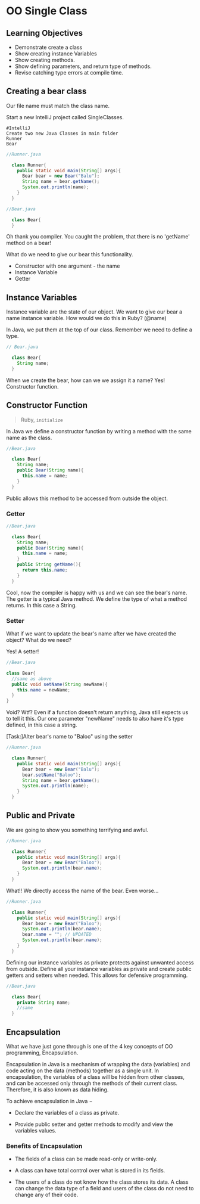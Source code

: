 # OO Single Class

## Learning Objectives
  - Demonstrate create a class
  - Show creating instance Variables
  - Show creating methods.
  - Show defining parameters, and return type of methods.
  - Revise catching type errors at compile time.


## Creating a bear class

Our file name must match the class name.

Start a new IntelliJ project called SingleClasses.

```
#IntelliJ
Create two new Java Classes in main folder
Runner
Bear
```

```java
//Runner.java

  class Runner{
    public static void main(String[] args){
      Bear bear = new Bear("Balu");
      String name = bear.getName();
      System.out.println(name);
    }
  }
```

```java
//Bear.java

  class Bear{
  }
```

  Oh thank you compiler. You caught the problem, that there is no 'getName' method on a bear!

  What do we need to give our bear this functionality.
  - Constructor with one argument - the name
  - Instance Variable
  - Getter

## Instance Variables

Instance variable are the state of our object.  We want to give our bear a name instance variable.
How would we do this in Ruby?  (@name)

In Java, we put them at the top of our class.  Remember we need to define a type.

```java
// Bear.java

  class Bear{
    String name;
  }
```

When we create the bear, how can we we assign it a name? Yes! Constructor function.

## Constructor Function

>  Ruby, ```initialize```

In Java we define a constructor function by writing a method with the same name as the class.

```java
//Bear.java

  class Bear{
    String name;
    public Bear(String name){
      this.name = name;
    }
  }
```

Public allows this method to be accessed from outside the object.

### Getter

```java
//Bear.java

  class Bear{
    String name;
    public Bear(String name){
      this.name = name;
    }
    public String getName(){
      return this.name;
    }
  }
```

Cool, now the compiler is happy with us and we can see the bear's name.
The getter is a typical Java method.  We define the type of what a method returns. In this case a String.

### Setter

What if we want to update the bear's name after we have created the object? What do we need?

Yes! A setter!

```java
//Bear.java

class Bear{
  //same as above
  public void setName(String newName){
    this.name = newName;
  }
}
```
Void? Wtf? Even if a function doesn't return anything, Java still expects us to tell it this. Our one parameter "newName" needs to also have it's type defined, in this case a string.

[Task:]Alter bear's name to "Baloo" using the setter

```java
//Runner.java

  class Runner{
    public static void main(String[] args){
      Bear bear = new Bear("Balu");
      bear.setName("Baloo");
      String name = bear.getName();
      System.out.println(name);
    }
  }
```

## Public and Private
We are going to show you something terrifying and awful.

```java
//Runner.java

  class Runner{
    public static void main(String[] args){
      Bear bear = new Bear("Baloo");
      System.out.println(bear.name);
    }
  }
```

What!!  We directly access the name of the bear.  Even worse...

```java
//Runner.java

  class Runner{
    public static void main(String[] args){
      Bear bear = new Bear("Baloo");
      System.out.println(bear.name);
      bear.name = ""; // UPDATED
      System.out.println(bear.name);
    }
  }
```

Defining our instance variables as private protects against unwanted access from outside. Define all your instance variables as private and create public getters and setters when needed.  This allows for defensive programming.

```java
//Bear.java

  class Bear{
    private String name;
    //same
  }
```

## Encapsulation

What we have just gone through is one of the 4 key concepts of OO programming, Encapsulation.

Encapsulation in Java is a mechanism of wrapping the data (variables) and code acting on the data (methods) together as a single unit. In encapsulation, the variables of a class will be hidden from other classes, and can be accessed only through the methods of their current class. Therefore, it is also known as data hiding.

To achieve encapsulation in Java −

- Declare the variables of a class as private.

- Provide public setter and getter methods to modify and view the variables values.

### Benefits of Encapsulation

- The fields of a class can be made read-only or write-only.

- A class can have total control over what is stored in its fields.

- The users of a class do not know how the class stores its data. A class can change the data type of a field and users of the class do not need to change any of their code.
